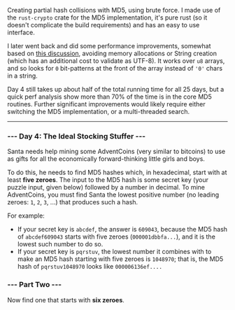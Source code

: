 Creating partial hash collisions with MD5, using brute force. I made use of the
`rust-crypto` crate for the MD5 implementation, it's pure rust (so it doesn't
complicate the build requirements) and has an easy to use interface.

I later went back and did some performance improvements, somewhat based on
[this discussion](https://www.reddit.com/r/rust/comments/3w9z41/is_rusts_md5_slow_heck_no/),
avoiding memory allocations or String creation (which has an additional cost to
validate as UTF-8). It works over `u8` arrays, and so looks for `0`
bit-patterns at the front of the array instead of `'0'` chars in a string.

Day 4 still takes up about half of the total running time for all 25 days, but
a quick perf analysis show more than 70% of the time is in the core MD5
routines. Further significant improvements would likely require either
switching the MD5 implementation, or a multi-threaded search.

---

### --- Day 4: The Ideal Stocking Stuffer ---

Santa needs help mining some AdventCoins (very similar to bitcoins) to use as
gifts for all the economically forward-thinking little girls and boys.

To do this, he needs to find MD5 hashes which, in hexadecimal, start with at
least **five zeroes**. The input to the MD5 hash is some secret key (your
puzzle input, given below) followed by a number in decimal. To mine
AdventCoins, you must find Santa the lowest positive number (no leading zeroes:
`1`, `2`, `3`, ...) that produces such a hash.

For example:

- If your secret key is `abcdef`, the answer is `609043`, because the MD5 hash
  of `abcdef609043` starts with five zeroes (`000001dbbfa...`), and it is the
  lowest such number to do so.
- If your secret key is `pqrstuv`, the lowest number it combines with to make
  an MD5 hash starting with five zeroes is `1048970`; that is, the MD5 hash of
  `pqrstuv1048970` looks like `000006136ef....`

### --- Part Two ---

Now find one that starts with **six zeroes**.
